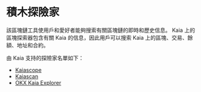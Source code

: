 # 積木探險家

該區塊鏈工具使用戶和愛好者能夠搜索有關區塊鏈的即時和歷史信息。 Kaia 上的區塊探索器包含有關 Kaia 的信息，因此用戶可以搜索 Kaia 上的區塊、交易、餘額、地址和合約。

由 Kaia 支持的探險家名單如下：

- [Kaiascope](https://kaiascope.com/)
- [Kaiascan](https://www.kaiascan.io/)
- [OKX Kaia Explorer](https://www.okx.com/web3/explorer/kaia)

